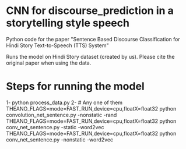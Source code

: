 # CNN for discourse_prediction in a storytelling style speech
Python code for the paper "Sentence Based Discourse Classification for Hindi Story Text-to-Speech (TTS) System"

Runs the model on Hindi Story dataset (created by us). Please cite the original paper when using the data.

# Steps for running the model
1- python process_data.py
2- # Any one of them 
   THEANO_FLAGS=mode=FAST_RUN,device=cpu,floatX=float32 python convolution_net_sentence.py -nonstatic -rand
   THEANO_FLAGS=mode=FAST_RUN,device=cpu,floatX=float32 python conv_net_sentence.py -static -word2vec
   THEANO_FLAGS=mode=FAST_RUN,device=cpu,floatX=float32 python conv_net_sentence.py -nonstatic -word2vec 
   
